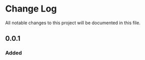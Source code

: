 # Change Log

All notable changes to this project will be documented in this file.

## 0.0.1

### Added
